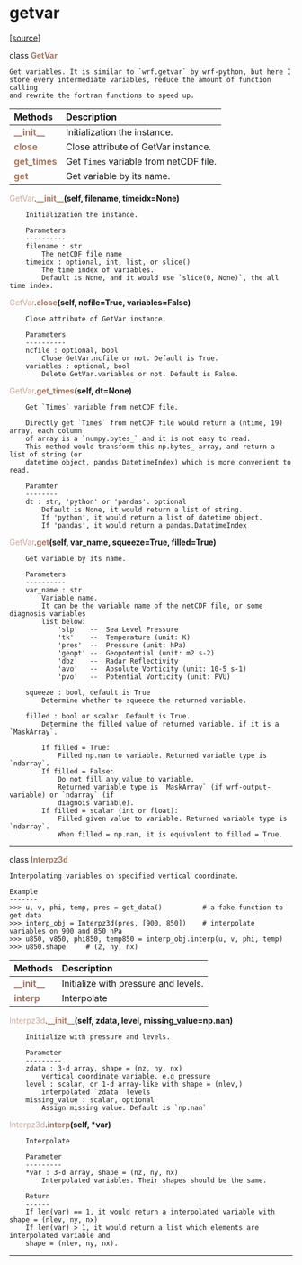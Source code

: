 # getvar  

[[source](.././hurricane_tools//getvar.py)]  

class <span style="color:#a77864">**GetVar**</span>

    Get variables. It is similar to `wrf.getvar` by wrf-python, but here I 
    store every intermediate variables, reduce the amount of function calling
    and rewrite the fortran functions to speed up.



| Methods | Description |
| :------ | :---------- |
| <font color="#a77864"> **\_\_init\_\_** </font> | Initialization the instance. |
| <font color="#a77864"> **close** </font> | Close attribute of GetVar instance. |
| <font color="#a77864"> **get\_times** </font> | Get `Times` variable from netCDF file. |
| <font color="#a77864"> **get** </font> | Get variable by its name. |


<span style="color:#cca99b">GetVar</span>.<span style="color:#a77864">**\_\_init\_\_**</span>**(self, filename, timeidx=None)**

        Initialization the instance.

        Parameters
        ----------
        filename : str
            The netCDF file name
        timeidx : optional, int, list, or slice()
            The time index of variables.
            Default is None, and it would use `slice(0, None)`, the all time index.

  
<span style="color:#cca99b">GetVar</span>.<span style="color:#a77864">**close**</span>**(self, ncfile=True, variables=False)**

        Close attribute of GetVar instance.

        Parameters
        ----------
        ncfile : optional, bool
            Close GetVar.ncfile or not. Default is True.
        variables : optional, bool
            Delete GetVar.variables or not. Default is False.

  
<span style="color:#cca99b">GetVar</span>.<span style="color:#a77864">**get\_times**</span>**(self, dt=None)**

        Get `Times` variable from netCDF file.
        
        Directly get `Times` from netCDF file would return a (ntime, 19) array, each column
        of array is a `numpy.bytes_` and it is not easy to read.
        This method would transform this np.bytes_ array, and return a list of string (or 
        datetime object, pandas DatetimeIndex) which is more convenient to read.
        
        Paramter
        --------
        dt : str, 'python' or 'pandas'. optional
            Default is None, it would return a list of string.
            If 'python', it would return a list of datetime object.
            If 'pandas', it would return a pandas.DatatimeIndex

  
<span style="color:#cca99b">GetVar</span>.<span style="color:#a77864">**get**</span>**(self, var_name, squeeze=True, filled=True)**

        Get variable by its name.

        Parameters
        ----------
        var_name : str
            Variable name.
            It can be the variable name of the netCDF file, or some diagnosis variables
            list below:
                'slp'   --  Sea Level Pressure
                'tk'    --  Temperature (unit: K)
                'pres'  --  Pressure (unit: hPa)
                'geopt' --  Geopotential (unit: m2 s-2)
                'dbz'   --  Radar Reflectivity 
                'avo'   --  Absolute Vorticity (unit: 10-5 s-1)
                'pvo'   --  Potential Vorticity (unit: PVU)
                
        squeeze : bool, default is True
            Determine whether to squeeze the returned variable.
            
        filled : bool or scalar. Default is True.
            Determine the filled value of returned variable, if it is a `MaskArray`.
            
            If filled = True:
                Filled np.nan to variable. Returned variable type is `ndarray`.
            If filled = False:
                Do not fill any value to variable.
                Returned variable type is `MaskArray` (if wrf-output-variable) or `ndarray` (if 
                diagnois variable).
            If filled = scalar (int or float):
                Filled given value to variable. Returned variable type is `ndarray`.
                When filled = np.nan, it is equivalent to filled = True.

  
******
class <span style="color:#a77864">**Interpz3d**</span>

    Interpolating variables on specified vertical coordinate.
    
    Example
    -------
    >>> u, v, phi, temp, pres = get_data()          # a fake function to get data
    >>> interp_obj = Interpz3d(pres, [900, 850])    # interpolate variables on 900 and 850 hPa
    >>> u850, v850, phi850, temp850 = interp_obj.interp(u, v, phi, temp)   
    >>> u850.shape     # (2, ny, nx)



| Methods | Description |
| :------ | :---------- |
| <font color="#a77864"> **\_\_init\_\_** </font> | Initialize with pressure and levels. |
| <font color="#a77864"> **interp** </font> | Interpolate |


<span style="color:#cca99b">Interpz3d</span>.<span style="color:#a77864">**\_\_init\_\_**</span>**(self, zdata, level, missing_value=np.nan)**

        Initialize with pressure and levels.
        
        Parameter
        ---------
        zdata : 3-d array, shape = (nz, ny, nx)
            vertical coordinate variable. e.g pressure
        level : scalar, or 1-d array-like with shape = (nlev,)
            interpolated `zdata` levels
        missing_value : scalar, optional
            Assign missing value. Default is `np.nan`

  
<span style="color:#cca99b">Interpz3d</span>.<span style="color:#a77864">**interp**</span>**(self, \*var)**

        Interpolate
        
        Parameter
        ---------
        *var : 3-d array, shape = (nz, ny, nx)
            Interpolated variables. Their shapes should be the same.
            
        Return
        ------
        If len(var) == 1, it would return a interpolated variable with shape = (nlev, ny, nx)
        If len(var) > 1, it would return a list which elements are interpolated variable and
        shape = (nlev, ny, nx).

  
******